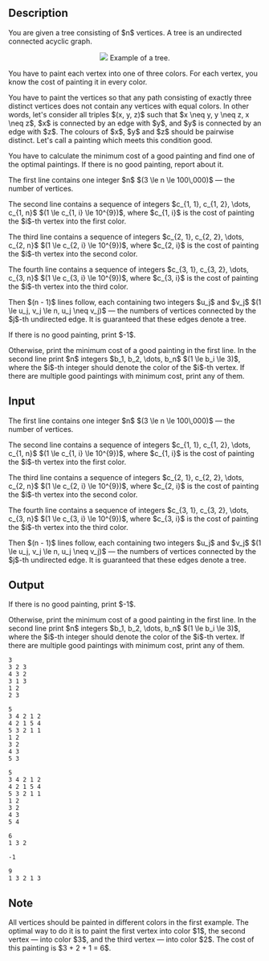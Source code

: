 ## Description

<div><p>You are given a tree consisting of $n$ vertices. A tree is an undirected connected acyclic graph.</p><center> <img class="tex-graphics" src="file://ZuzPhnDW.png" style="max-width: 100.0%;max-height: 100.0%;">   <span class="tex-font-size-small">Example of a tree.</span> </center><p>You have to paint each vertex into one of three colors. For each vertex, you know the cost of painting it in every color.</p><p>You have to paint the vertices so that any path consisting of exactly three distinct vertices does not contain any vertices with equal colors. In other words, let's consider all triples $(x, y, z)$ such that $x \neq y, y \neq z, x \neq z$, $x$ is connected by an edge with $y$, and $y$ is connected by an edge with $z$. The colours of $x$, $y$ and $z$ should be pairwise distinct. Let's call a painting which meets this condition <span class="tex-font-style-it">good</span>.</p><p>You have to calculate the minimum cost of a <span class="tex-font-style-it">good</span> painting and find one of the optimal paintings. If there is no <span class="tex-font-style-it">good</span> painting, report about it.</p></div><div class="input-specification"><p>The first line contains one integer $n$ $(3 \le n \le 100\,000)$ — the number of vertices.</p><p>The second line contains a sequence of integers $c_{1, 1}, c_{1, 2}, \dots, c_{1, n}$ $(1 \le c_{1, i} \le 10^{9})$, where $c_{1, i}$ is the cost of painting the $i$-th vertex into the first color.</p><p>The third line contains a sequence of integers $c_{2, 1}, c_{2, 2}, \dots, c_{2, n}$ $(1 \le c_{2, i} \le 10^{9})$, where $c_{2, i}$ is the cost of painting the $i$-th vertex into the second color.</p><p>The fourth line contains a sequence of integers $c_{3, 1}, c_{3, 2}, \dots, c_{3, n}$ $(1 \le c_{3, i} \le 10^{9})$, where $c_{3, i}$ is the cost of painting the $i$-th vertex into the third color.</p><p>Then $(n - 1)$ lines follow, each containing two integers $u_j$ and $v_j$ $(1 \le u_j, v_j \le n, u_j \neq v_j)$ — the numbers of vertices connected by the $j$-th undirected edge. It is guaranteed that these edges denote a tree.</p></div><div class="output-specification"><p>If there is no <span class="tex-font-style-it">good</span> painting, print $-1$.</p><p>Otherwise, print the minimum cost of a <span class="tex-font-style-it">good</span> painting in the first line. In the second line print $n$ integers $b_1, b_2, \dots, b_n$ $(1 \le b_i \le 3)$, where the $i$-th integer should denote the color of the $i$-th vertex. If there are multiple good paintings with minimum cost, print any of them.</p></div>

## Input

<p>The first line contains one integer $n$ $(3 \le n \le 100\,000)$ — the number of vertices.</p><p>The second line contains a sequence of integers $c_{1, 1}, c_{1, 2}, \dots, c_{1, n}$ $(1 \le c_{1, i} \le 10^{9})$, where $c_{1, i}$ is the cost of painting the $i$-th vertex into the first color.</p><p>The third line contains a sequence of integers $c_{2, 1}, c_{2, 2}, \dots, c_{2, n}$ $(1 \le c_{2, i} \le 10^{9})$, where $c_{2, i}$ is the cost of painting the $i$-th vertex into the second color.</p><p>The fourth line contains a sequence of integers $c_{3, 1}, c_{3, 2}, \dots, c_{3, n}$ $(1 \le c_{3, i} \le 10^{9})$, where $c_{3, i}$ is the cost of painting the $i$-th vertex into the third color.</p><p>Then $(n - 1)$ lines follow, each containing two integers $u_j$ and $v_j$ $(1 \le u_j, v_j \le n, u_j \neq v_j)$ — the numbers of vertices connected by the $j$-th undirected edge. It is guaranteed that these edges denote a tree.</p>

## Output

<p>If there is no <span class="tex-font-style-it">good</span> painting, print $-1$.</p><p>Otherwise, print the minimum cost of a <span class="tex-font-style-it">good</span> painting in the first line. In the second line print $n$ integers $b_1, b_2, \dots, b_n$ $(1 \le b_i \le 3)$, where the $i$-th integer should denote the color of the $i$-th vertex. If there are multiple good paintings with minimum cost, print any of them.</p>





```input1
3
3 2 3
4 3 2
3 1 3
1 2
2 3
```




```input2
5
3 4 2 1 2
4 2 1 5 4
5 3 2 1 1
1 2
3 2
4 3
5 3
```




```input3
5
3 4 2 1 2
4 2 1 5 4
5 3 2 1 1
1 2
3 2
4 3
5 4
```




```output1
6
1 3 2
```




```output2
-1
```




```output3
9
1 3 2 1 3
```



## Note

<p>All vertices should be painted in different colors in the first example. The optimal way to do it is to paint the first vertex into color $1$, the second vertex — into color $3$, and the third vertex — into color $2$. The cost of this painting is $3 + 2 + 1 = 6$.</p>
